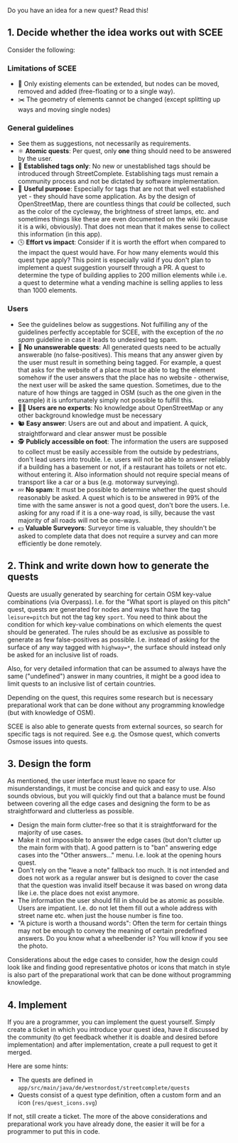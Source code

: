 Do you have an idea for a new quest? Read this!

## 1. Decide whether the idea works out with SCEE

Consider the following:

### Limitations of SCEE
- 🌟 Only existing elements can be extended, but nodes can be moved, removed and added (free-floating or to a single way).
- ✂️ The geometry of elements cannot be changed (except splitting up ways and moving single nodes)

### General guidelines
- See them as suggestions, not necessarily as requirements.
- ⚛️ **Atomic quests**: Per quest, only **one** thing should need to be answered by the user.
- 🚧 **Established tags only**: No new or unestablished tags should be introduced through StreetComplete. Establishing tags must remain a community process and not be dictated by software implementation. 
- 🤷 **Useful purpose**: Especially for tags that are not that well established yet - they should have some application. As by the design of OpenStreetMap, there are countless things that *could* be collected, such as the color of the cycleway, the brightness of street lamps, etc. and sometimes things like these are even documented on the wiki (because it is a wiki, obviously). That does not mean that it makes sense to collect this information (in this app).
- 🕓 **Effort vs impact**: Consider if it is worth the effort when compared to the impact the quest would have. For how many elements would this quest type apply? This point is especially valid if you don't plan to implement a quest suggestion yourself through a PR. A quest to determine the type of building applies to 200 million elements while i.e. a quest to determine what a vending machine is selling applies to less than 1000 elements. 

### Users
- See the guidelines below as suggestions. Not fulfilling any of the guidelines perfectly acceptable for SCEE, with the exception of the *no spam* guideline in case it leads to undesired tag spam.
- 🤔 **No unanswerable quests**: All generated quests need to be actually answerable (no false-positives). This means that any answer given by the user must result in something being tagged. For example, a quest that asks for the website of a place must be able to tag the element somehow if the user answers that the place has no website - otherwise, the next user will be asked the same question. Sometimes, due to the nature of how things are tagged in OSM (such as the one given in the example) it is unfortunately simply not possible to fulfill this.
- 👨‍💻 **Users are no experts**: No knowledge about OpenStreetMap or any other background knowledge must be necessary
- 🐿️ **Easy answer**: Users are out and about and impatient. A quick, straightforward and clear answer must be possible
- 🕵️ **Publicly accessible on foot**: The information the users are supposed to collect must be easily accessible from the outside by pedestrians, don't lead users into trouble. I.e. users will not be able to answer reliably if a building has a basement or not, if a restaurant has toilets or not etc. without entering it. Also information should not require special means of transport like a car or a bus (e.g. motorway surveying).
- 💤 **No spam**: It must be possible to determine whether the quest should reasonably be asked. A quest which is to be answered in 99% of the time with the same answer is not a good quest, don't bore the users. I.e. asking for any road if it is a one-way road, is silly, because the vast majority of all roads will not be one-ways. 
- 💵 **Valuable Surveyors**: Surveyor time is valuable, they shouldn't be asked to complete data that does not require a survey and can more efficiently be done remotely.

## 2. Think and write down how to generate the quests

Quests are usually generated by searching for certain OSM key-value combinations (via Overpass). I.e. for the "What sport is played on this pitch" quest, quests are generated for nodes and ways that have the tag `leisure=pitch` but not the tag key `sport`.
You need to think about the condition for which key-value combinations on which elements the quest should be generated. The rules should be as exclusive as possible to generate as few false-positives as possible. I.e. instead of asking for the surface of any way tagged with `highway=*`, the surface should instead only be asked for an inclusive list of roads.

Also, for very detailed information that can be assumed to always have the same ("undefined") answer in many countries, it might be a good idea to limit quests to an inclusive list of certain countries.

Depending on the quest, this requires some research but is necessary preparational work that can be done without any programming knowledge (but with knowledge of OSM).

SCEE is also able to generate quests from external sources, so search for specific tags is not required. See e.g. the Osmose quest, which converts Osmose issues into quests.

## 3. Design the form

As mentioned, the user interface must leave no space for misunderstandings, it must be concise and quick and easy to use. Also sounds obvious, but you will quickly find out that a balance must be found between covering all the edge cases and designing the form to be as straightforward and clutterless as possible.

- Design the main form clutter-free so that it is straightforward for the majority of use cases.
- Make it not impossible to answer the edge cases (but don't clutter up the main form with that). A good pattern is to "ban" answering edge cases into the "Other answers..." menu. I.e. look at the opening hours quest.
- Don't rely on the "leave a note" fallback too much. It is not intended and does not work as a regular answer but is designed to cover the case that the question was invalid itself because it was based on wrong data like i.e. the place does not exist anymore.
- The information the user should fill in should be as atomic as possible. Users are impatient. I.e. do not let them fill out a whole address with street name etc. when just the house number is fine too.
- "A picture is worth a thousand words": Often the term for certain things may not be enough to convey the meaning of certain predefined answers. Do you know what a wheelbender is? You will know if you see the photo. 

Considerations about the edge cases to consider, how the design could look like and finding good representative photos or icons that match in style is also part of the preparational work that can be done without programming knowledge.

## 4. Implement

If you are a programmer, you can implement the quest yourself. Simply create a ticket in which you introduce your quest idea, have it discussed by the community (to get feedback whether it is doable and desired before implementation) and after implementation, create a pull request to get it merged.

Here are some hints:
- The quests are defined in `app/src/main/java/de/westnordost/streetcomplete/quests`
- Quests consist of a quest type definition, often a custom form and an icon (`res/quest_icons.svg`)

If not, still create a ticket. The more of the above considerations and preparational work you have already done, the easier it will be for a programmer to put this in code.
